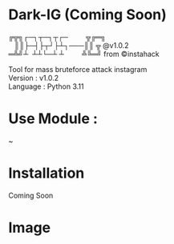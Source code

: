 # Dark-IG   (Coming Soon)
╔╦╗┌─┐┬─┐┬┌─&nbsp;&nbsp;&nbsp;&nbsp;&nbsp;&nbsp;&nbsp;&nbsp;&nbsp;╦╔═╗<br>
&nbsp;&nbsp;&nbsp;║║├─┤├┬┘├┴┐───║║ ╦ @v1.0.2<br>
═╩╝┴&nbsp; ┴┴└─┴ ┴&nbsp;&nbsp;&nbsp;&nbsp;&nbsp;&nbsp;&nbsp;&nbsp;&nbsp;╩╚═╝ from ©instahack<br>

Tool for mass bruteforce attack instagram<br>
Version : v1.0.2<br>
Language : Python 3.11

# Use Module :
~

# Installation
Coming Soon

# Image
